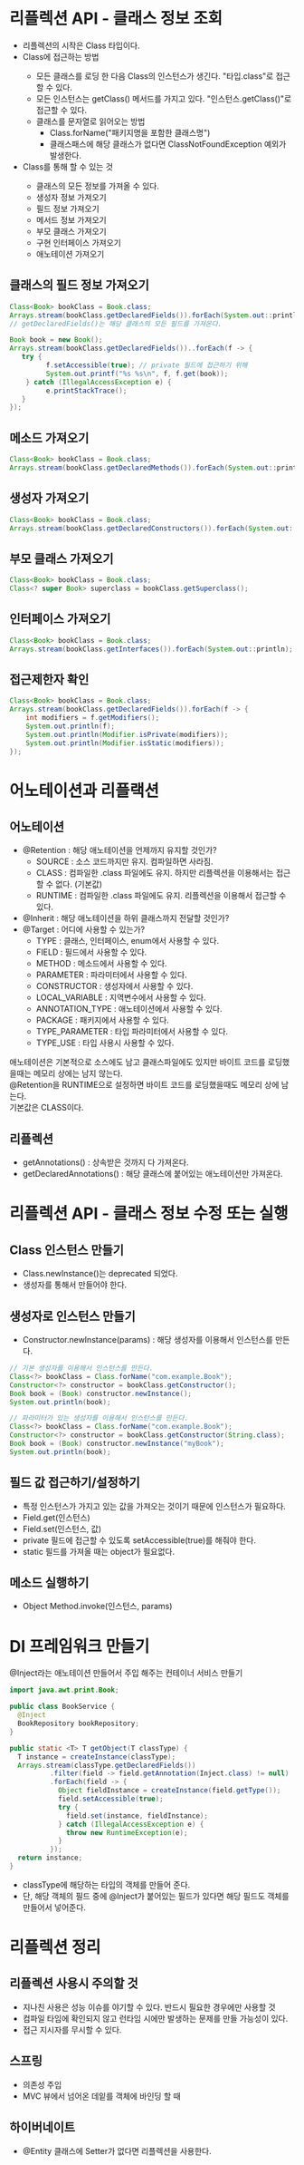 # 리플렉션 API  - 클래스 정보 조회
- 리플렉션의 시작은 Class<T> 타입이다.
- Class<T>에 접근하는 방법
  - 모든 클래스를 로딩 한 다음 Class<T>의 인스턴스가 생긴다. "타입.class"로 접근할 수 있다.
  - 모든 인스턴스는 getClass() 메서드를 가지고 있다. "인스턴스.getClass()"로 접근할 수 있다.
  - 클래스를 문자열로 읽어오는 방법
    - Class.forName("패키지명을 포함한 클래스명")
    - 클래스패스에 해당 클래스가 없다면 ClassNotFoundException 예외가 발생한다.
- Class<T>를 통해 할 수 있는 것
  - 클래스의 모든 정보를 가져올 수 있다.
  - 생성자 정보 가져오기
  - 필드 정보 가져오기
  - 메서드 정보 가져오기
  - 부모 클래스 가져오기
  - 구현 인터페이스 가져오기
  - 애노테이션 가져오기

## 클래스의 필드 정보 가져오기
```java
Class<Book> bookClass = Book.class;
Arrays.stream(bookClass.getDeclaredFields()).forEach(System.out::println);
// getDeclaredFields()는 해당 클래스의 모든 필드를 가져온다.

Book book = new Book();
Arrays.stream(bookClass.getDeclaredFields())..forEach(f -> {
   try {
         f.setAccessible(true); // private 필드에 접근하기 위해
         System.out.printf("%s %s\n", f, f.get(book));
    } catch (IllegalAccessException e) {
         e.printStackTrace();
   } 
});
```

## 메소드 가져오기
```java
Class<Book> bookClass = Book.class;
Arrays.stream(bookClass.getDeclaredMethods()).forEach(System.out::println);
```

## 생성자 가져오기
```java
Class<Book> bookClass = Book.class;
Arrays.stream(bookClass.getDeclaredConstructors()).forEach(System.out::println);
```

## 부모 클래스 가져오기
```java
Class<Book> bookClass = Book.class;
Class<? super Book> superclass = bookClass.getSuperclass();
```

## 인터페이스 가져오기
```java
Class<Book> bookClass = Book.class;
Arrays.stream(bookClass.getInterfaces()).forEach(System.out::println);
```

## 접근제한자 확인
```java
Class<Book> bookClass = Book.class;
Arrays.stream(bookClass.getDeclaredFields()).forEach(f -> {
    int modifiers = f.getModifiers();
    System.out.println(f);
    System.out.println(Modifier.isPrivate(modifiers));
    System.out.println(Modifier.isStatic(modifiers));
});
```


# 어노테이션과 리플랙션
## 어노테이션
- @Retention : 해당 애노테이션을 언제까지 유지할 것인가?
  - SOURCE : 소스 코드까지만 유지. 컴파일하면 사라짐.
  - CLASS : 컴파일한 .class 파일에도 유지. 하지만 리플렉션을 이용해서는 접근할 수 없다. (기본값)
  - RUNTIME : 컴파일한 .class 파일에도 유지. 리플렉션을 이용해서 접근할 수 있다.
- @Inherit : 해당 애노테이션을 하위 클래스까지 전달할 것인가?
- @Target : 어디에 사용할 수 있는가?
  - TYPE : 클래스, 인터페이스, enum에서 사용할 수 있다.
  - FIELD : 필드에서 사용할 수 있다.
  - METHOD : 메소드에서 사용할 수 있다.
  - PARAMETER : 파라미터에서 사용할 수 있다.
  - CONSTRUCTOR : 생성자에서 사용할 수 있다.
  - LOCAL_VARIABLE : 지역변수에서 사용할 수 있다.
  - ANNOTATION_TYPE : 애노테이션에서 사용할 수 있다.
  - PACKAGE : 패키지에서 사용할 수 있다.
  - TYPE_PARAMETER : 타입 파라미터에서 사용할 수 있다.
  - TYPE_USE : 타입 사용시 사용할 수 있다.

애노테이션은 기본적으로 소스에도 남고 클래스파일에도 있지만 바이트 코드를 로딩했을때는 메모리 상에는 남지 않는다.  
@Retention을 RUNTIME으로 설정하면 바이트 코드를 로딩했을때도 메모리 상에 남는다.  
기본값은 CLASS이다.


## 리플렉션
- getAnnotations() : 상속받은 것까지 다 가져온다.
- getDeclaredAnnotations() : 해당 클래스에 붙어있는 애노테이션만 가져온다.


# 리플렉션 API  - 클래스 정보 수정 또는 실행
## Class 인스턴스 만들기
- Class.newInstance()는 deprecated 되었다.
- 생성자를 통해서 만들어야 한다.

## 생성자로 인스턴스 만들기
- Constructor.newInstance(params) : 해당 생성자를 이용해서 인스턴스를 만든다.
```java
// 기본 생성자를 이용해서 인스턴스를 만든다.
Class<?> bookClass = Class.forName("com.example.Book");
Constructor<?> constructor = bookClass.getConstructor();
Book book = (Book) constructor.newInstance();
System.out.println(book);

// 파라미터가 있는 생성자를 이용해서 인스턴스를 만든다.
Class<?> bookClass = Class.forName("com.example.Book");
Constructor<?> constructor = bookClass.getConstructor(String.class);
Book book = (Book) constructor.newInstance("myBook");
System.out.println(book);
```
## 필드 값 접근하기/설정하기
- 특정 인스턴스가 가지고 있는 값을 가져오는 것이기 때문에 인스턴스가 필요하다.
- Field.get(인스턴스)
- Field.set(인스턴스, 값)
- private 필드에 접근할 수 있도록 setAccessible(true)를 해줘야 한다.
- static 필드를 가져올 때는 object가 필요없다.

## 메소드 실행하기
- Object Method.invoke(인스턴스, params)

# DI 프레임워크 만들기
@Inject라는 애노테이션 만들어서 주입 해주는 컨테이너 서비스 만들기

```java
import java.awt.print.Book;

public class BookService {
  @Inject
  BookRepository bookRepository;
}

public static <T> T getObject(T classType) {
  T instance = createInstance(classType);
  Arrays.stream(classType.getDeclaredFields())
          .filter(field -> field.getAnnotation(Inject.class) != null)
          .forEach(field -> {
            Object fieldInstance = createInstance(field.getType());
            field.setAccessible(true);
            try {
              field.set(instance, fieldInstance);
            } catch (IllegalAccessException e) {
              throw new RuntimeException(e);
            }
          });
  return instance;
}
```
- classType에 해당하는 타입의 객체를 만들어 준다.
- 단, 해당 객체의 필드 중에 @Inject가 붙어있는 필드가 있다면 해당 필드도 객체를 만들어서 넣어준다.


# 리플렉션 정리
## 리플렉션 사용시 주의할 것
- 지나친 사용은 성능 이슈를 야기할 수 있다. 반드시 필요한 경우에만 사용할 것
- 컴파일 타임에 확인되지 않고 런타임 시에만 발생하는 문제를 만들 가능성이 있다.
- 접근 지시자를 무시할 수 있다.

## 스프링
- 의존성 주입
- MVC 뷰에서 넘어온 데잍를 객체에 바인딩 할 때

## 하이버네이트
- @Entity 클래스에 Setter가 없다면 리플렉션을 사용한다.
